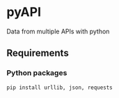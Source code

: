 # pyAPI
Data from multiple APIs with python

## Requirements  
### Python packages  
```
pip install urllib, json, requests
```